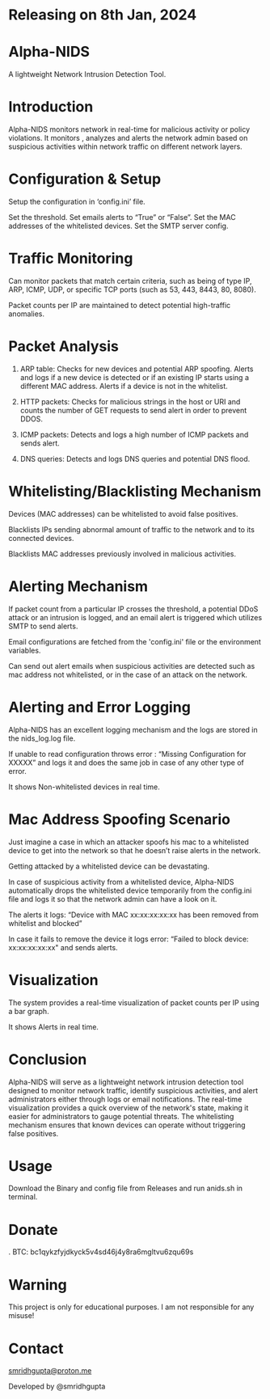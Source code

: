 # Releasing on 8th Jan, 2024

# Alpha-NIDS
A lightweight Network Intrusion Detection Tool.

# Introduction
Alpha-NIDS monitors network in real-time for malicious activity or policy violations.
It monitors , analyzes and alerts the network admin based on suspicious activities within network traffic on different network layers.

# Configuration & Setup
Setup the configuration in ‘config.ini’ file.

Set the threshold.
Set emails alerts to “True” or “False”.
Set the MAC addresses of the whitelisted devices.
Set the SMTP server config.

# Traffic Monitoring
Can monitor packets that match certain criteria, such as being of type IP, ARP, ICMP, UDP, or specific TCP ports (such as 53, 443, 8443, 80, 8080).

Packet counts per IP are maintained to detect potential high-traffic anomalies.

# Packet Analysis
1. ARP table:
Checks for new devices and potential ARP spoofing.
Alerts and logs if a new device is detected or if an existing IP starts using a different MAC address.
Alerts if a device is not in the whitelist.

2. HTTP packets:
Checks for malicious strings in the host or URI and counts the number of GET requests to send alert in order to prevent DDOS.


3. ICMP packets:
Detects and logs a high number of ICMP packets and sends alert.

4. DNS queries:
Detects and logs DNS queries and potential DNS flood.

# Whitelisting/Blacklisting Mechanism
Devices (MAC addresses) can be whitelisted to avoid false positives.

Blacklists IPs sending abnormal amount of traffic to the network and to its connected devices.

Blacklists MAC addresses previously involved in malicious activities.

# Alerting Mechanism
If packet count from a particular IP crosses the threshold, a potential DDoS attack or an intrusion is logged, and an email alert is triggered which utilizes SMTP to send alerts.

Email configurations are fetched from the 'config.ini' file or the environment variables.

Can send out alert emails when suspicious activities are detected such as mac address not whitelisted, or in the case of an attack on the network.

# Alerting and Error Logging
Alpha-NIDS has an excellent logging mechanism and the logs are stored in the nids_log.log file.

If unable to read configuration throws error : “Missing Configuration for XXXXX” and logs it and does the same job in case of any other type of error.

It shows Non-whitelisted devices in real time.

# Mac Address Spoofing Scenario
Just imagine a case in which an attacker spoofs his mac to a whitelisted device to get into the network so that he doesn’t raise alerts in the network. 

Getting attacked by a whitelisted device can be devastating.

In case of suspicious activity from a whitelisted device, Alpha-NIDS automatically drops the whitelisted device temporarily from the config.ini file and logs it so that the network admin can have a look on it.

The alerts it logs: “Device with MAC xx:xx:xx:xx:xx has been removed from whitelist and blocked”

In case it fails to remove the device it logs error: “Failed to block device: xx:xx:xx:xx:xx" and sends alerts.

# Visualization
The system provides a real-time visualization of packet counts per IP using a bar graph.

It shows Alerts in real time.

# Conclusion
Alpha-NIDS will serve as a lightweight network intrusion detection tool designed to monitor network traffic, identify suspicious activities, and alert administrators either through logs or email notifications. The real-time visualization provides a quick overview of the network's state, making it easier for administrators to gauge potential threats. The whitelisting mechanism ensures that known devices can operate without triggering false positives.

# Usage
Download the Binary and config file from Releases and run anids.sh in terminal.

# Donate
. BTC: bc1qykzfyjdkyck5v4sd46j4y8ra6mgltvu6zqu69s

# Warning
This project is only for educational purposes. I am not responsible for any misuse!

# Contact
smridhgupta@proton.me

Developed by @smridhgupta










